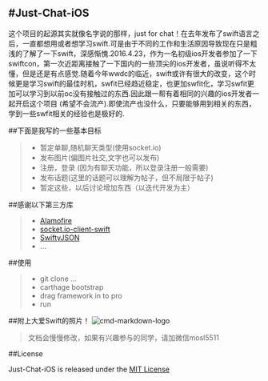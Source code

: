 #Just-Chat-iOS
------
这个项目的起源其实就像名字说的那样，just for chat！在去年发布了swift语言之后，一直都想用或者想学习swift.可是由于不同的工作和生活原因导致现在只是粗浅的了解了一下swift，深感惭愧.2016.4.23，作为一名初级ios开发者参加了一下swiftcon，第一次近距离接触了一下国内的一些顶尖的ios开发者，虽说听得不太懂，但是还是有点感觉.随着今年wwdc的临近，swift或许有很大的改变，这个时候更是学习swift的最佳时机，swfit已经趋近稳定，也更加swfit化，学习swfit更加可以学习到以前oc没有接触过的东西.因此跟一帮有着相同的兴趣的ios开发者一起开启这个项目 (希望不会流产).即使流产也没什么，只要能够用到相关的东西，学到一些swfit相关的经验也是极好的.

##下面是我写的一些基本目标
> * 暂定单聊,随机聊天类型(使用socket.io)
> * 发布图片(偏图片社交,文字也可以发布)
> * 注册，登录 (因为有聊天功能，所以登录注册一般需要)
> * 发布话题(这里的话题可以理解为帖子，但不局限于帖子)
> * 暂定这些，以后讨论增加东西（以迭代开发为主）

##感谢以下第三方库
> * [Alamofire](https://github.com/Alamofire/Alamofire)
> * [socket.io-client-swift](https://github.com/socketio/socket.io-client-swift)
> * [SwiftyJSON](https://github.com/SwiftyJSON/SwiftyJSON)
> * ...

##使用
> * git clone ...
> * carthage bootstrap
> * drag framework in to pro
> * run

##附上大爱Swift的照片！
![cmd-markdown-logo](http://y0.ifengimg.com/a/2015_05/0ef4935e06759bd.jpg)

> 文档会慢慢修改，如果有兴趣参与的同学，请加微信mosl5511


##License

Just-Chat-iOS is released under the [MIT License](LICENSE.md)
